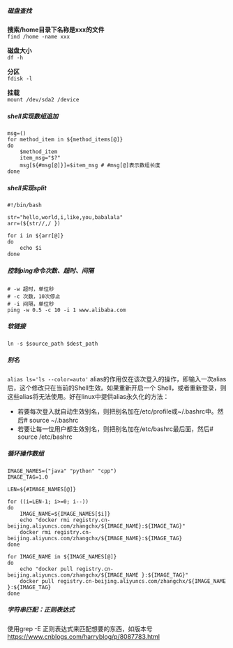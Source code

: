 ##### 磁盘查找
**搜索/home目录下名称是xxx的文件** <br>
```find /home -name xxx```

**磁盘大小** <br>
```df -h```

**分区** <br>
```fdisk -l```

**挂载** <br>
```mount /dev/sda2 /device```

##### shell实现数组追加
```shell
msg=()
for method_item in ${method_items[@]}
do 
    $method_item
    item_msg="$?"
    msg[${#msg[@]}]=$item_msg # #msg[@]表示数组长度
done
```
##### shell实现split
```shell
#!/bin/bash  
  
str="hello,world,i,like,you,babalala"  
arr=(${str//,/ })  
  
for i in ${arr[@]}  
do  
    echo $i  
done  
```
##### 控制ping命令次数、超时、间隔
```shell
# -w 超时，单位秒
# -c 次数，10次停止
# -i 间隔，单位秒
ping -w 0.5 -c 10 -i 1 www.alibaba.com
```
##### 软链接
`ln -s $source_path $dest_path`

#####  别名
`alias ls='ls --color=auto'`
alias的作用仅在该次登入的操作，即输入一次alias后，这个修改只在当前的Shell生效。如果重新开启一个 Shell，或者重新登录，则这些alias将无法使用。好在linux中提供alias永久化的方法：
- 若要每次登入就自动生效别名，则把别名加在/etc/profile或~/.bashrc中。然后# source ~/.bashrc
- 若要让每一位用户都生效别名，则把别名加在/etc/bashrc最后面，然后# source /etc/bashrc

##### 循环操作数组
```shell
IMAGE_NAMES=("java" "python" "cpp")
IMAGE_TAG=1.0

LEN=${#IMAGE_NAMES[@]}

for ((i=LEN-1; i>=0; i--))
do
    IMAGE_NAME=${IMAGE_NAMES[$i]}
    echo "docker rmi registry.cn-beijing.aliyuncs.com/zhangchx/${IMAGE_NAME}:${IMAGE_TAG}"
    docker rmi registry.cn-beijing.aliyuncs.com/zhangchx/${IMAGE_NAME}:${IMAGE_TAG}
done

for IMAGE_NAME in ${IMAGE_NAMES[@]}
do
	echo "docker pull registry.cn-beijing.aliyuncs.com/zhangchx/${IMAGE_NAME }:${IMAGE_TAG}"
	docker pull registry.cn-beijing.aliyuncs.com/zhangchx/${IMAGE_NAME }:${IMAGE_TAG}
done
```

##### 字符串匹配：正则表达式
使用grep -E 正则表达式来匹配想要的东西，如版本号
https://www.cnblogs.com/harryblog/p/8087783.html